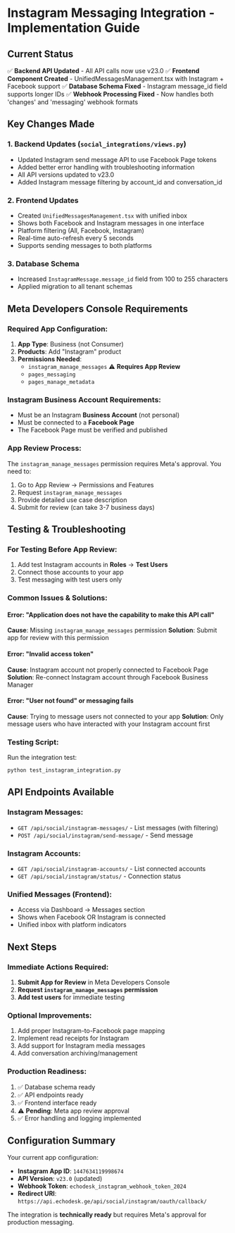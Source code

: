 # Instagram Messaging Integration - Implementation Guide

## Current Status
✅ **Backend API Updated** - All API calls now use v23.0
✅ **Frontend Component Created** - UnifiedMessagesManagement.tsx with Instagram + Facebook support
✅ **Database Schema Fixed** - Instagram message_id field supports longer IDs
✅ **Webhook Processing Fixed** - Now handles both 'changes' and 'messaging' webhook formats

## Key Changes Made

### 1. Backend Updates (`social_integrations/views.py`)
- Updated Instagram send message API to use Facebook Page tokens
- Added better error handling with troubleshooting information
- All API versions updated to v23.0
- Added Instagram message filtering by account_id and conversation_id

### 2. Frontend Updates
- Created `UnifiedMessagesManagement.tsx` with unified inbox
- Shows both Facebook and Instagram messages in one interface
- Platform filtering (All, Facebook, Instagram)
- Real-time auto-refresh every 5 seconds
- Supports sending messages to both platforms

### 3. Database Schema
- Increased `InstagramMessage.message_id` field from 100 to 255 characters
- Applied migration to all tenant schemas

## Meta Developers Console Requirements

### Required App Configuration:
1. **App Type**: Business (not Consumer)
2. **Products**: Add "Instagram" product
3. **Permissions Needed**:
   - `instagram_manage_messages` ⚠️ **Requires App Review**
   - `pages_messaging`
   - `pages_manage_metadata`

### Instagram Business Account Requirements:
- Must be an Instagram **Business Account** (not personal)
- Must be connected to a **Facebook Page**
- The Facebook Page must be verified and published

### App Review Process:
The `instagram_manage_messages` permission requires Meta's approval. You need to:
1. Go to App Review → Permissions and Features
2. Request `instagram_manage_messages`
3. Provide detailed use case description
4. Submit for review (can take 3-7 business days)

## Testing & Troubleshooting

### For Testing Before App Review:
1. Add test Instagram accounts in **Roles** → **Test Users**
2. Connect those accounts to your app
3. Test messaging with test users only

### Common Issues & Solutions:

#### Error: "Application does not have the capability to make this API call"
**Cause**: Missing `instagram_manage_messages` permission
**Solution**: Submit app for review with this permission

#### Error: "Invalid access token"
**Cause**: Instagram account not properly connected to Facebook Page
**Solution**: Re-connect Instagram account through Facebook Business Manager

#### Error: "User not found" or messaging fails
**Cause**: Trying to message users not connected to your app
**Solution**: Only message users who have interacted with your Instagram account first

### Testing Script:
Run the integration test:
```bash
python test_instagram_integration.py
```

## API Endpoints Available

### Instagram Messages:
- `GET /api/social/instagram-messages/` - List messages (with filtering)
- `POST /api/social/instagram/send-message/` - Send message

### Instagram Accounts:
- `GET /api/social/instagram-accounts/` - List connected accounts
- `GET /api/social/instagram/status/` - Connection status

### Unified Messages (Frontend):
- Access via Dashboard → Messages section
- Shows when Facebook OR Instagram is connected
- Unified inbox with platform indicators

## Next Steps

### Immediate Actions Required:
1. **Submit App for Review** in Meta Developers Console
2. **Request `instagram_manage_messages` permission**
3. **Add test users** for immediate testing

### Optional Improvements:
1. Add proper Instagram-to-Facebook page mapping
2. Implement read receipts for Instagram
3. Add support for Instagram media messages
4. Add conversation archiving/management

### Production Readiness:
1. ✅ Database schema ready
2. ✅ API endpoints ready
3. ✅ Frontend interface ready
4. ⚠️ **Pending**: Meta app review approval
5. ✅ Error handling and logging implemented

## Configuration Summary

Your current app configuration:
- **Instagram App ID**: `1447634119998674`
- **API Version**: `v23.0` (updated)
- **Webhook Token**: `echodesk_instagram_webhook_token_2024`
- **Redirect URI**: `https://api.echodesk.ge/api/social/instagram/oauth/callback/`

The integration is **technically ready** but requires Meta's approval for production messaging.
